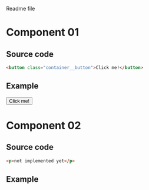 
Readme file

# Component 01
## Source code
```html
<button class="container__button">Click me!</button>
```
## Example
<link rel="stylesheet" href="https://albertosite.000webhostapp.com/amaris-button/src/styles/main.css">

<div class="container">
	<button class="container__button">Click me!</button>
</div>

# Component 02
## Source code
```html
<p>not implemented yet</p>
```
## Example